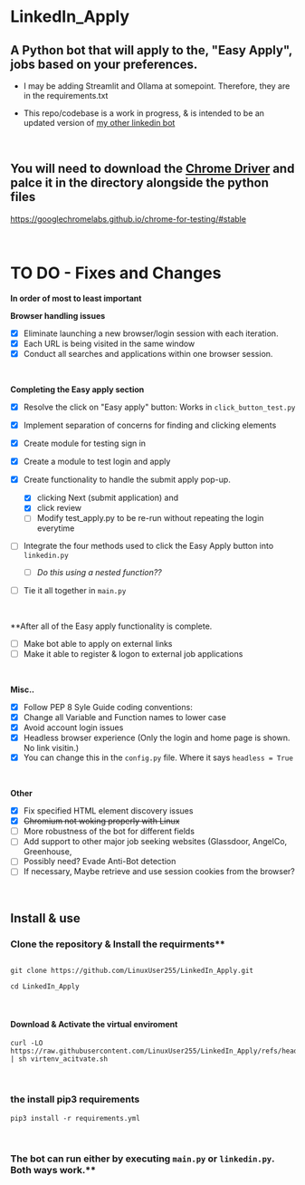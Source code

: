 # LinkedIn_Apply

## A Python bot that will apply to the, "Easy Apply", jobs based on your preferences.

- I may be adding Streamlit and Ollama at somepoint. Therefore, they are in the requirements.txt

- This repo/codebase is a work in progress, & is intended to be an updated version of [my other linkedin bot](https://github.com/LinuxUser255/linkedin-application-bot)

<br>


## You will need to download the [Chrome Driver](https://googlechromelabs.github.io/chrome-for-testing/#stable) and palce it in the directory alongside the python files
https://googlechromelabs.github.io/chrome-for-testing/#stable

<br>

# TO DO - Fixes and Changes 

**In order of most to least important**

**Browser handling issues**
- [x] Eliminate launching a new browser/login session with each iteration.
- [x] Each URL is being visited in the same window
- [x] Conduct all searches and applications within one browser session.

<br>

**Completing the Easy apply section**
- [x] Resolve the click on "Easy apply" button: Works in `click_button_test.py`
- [x] Implement separation of concerns for finding and clicking elements
- [x] Create module for testing sign in
- [x] Create a module to test login and apply

- [x]  Create functionality to handle the submit apply pop-up.  
	- [x] clicking Next (submit application) and 
	- [x] click review
	- [ ] Modify test_apply.py to be re-run without repeating the login everytime

- [ ] Integrate the four methods used to click the Easy Apply button into `linkedin.py`
  - [ ] _Do this using a nested function??_


- [ ] Tie it all together in `main.py`


<br>

  **After all of the Easy apply functionality is complete.
- [ ] Make bot able to apply on external links
- [ ] Make it able to register & logon to external job applications

<br>

  **Misc..**
- [x] Follow PEP 8 Syle Guide coding conventions:
- [x] Change all Variable and Function names to lower case
- [x] Avoid account login issues
- [x] Headless browser experience (Only the login and home page is shown. No link visitin.)
- [x] You can change this in the `config.py` file. Where it says `headless = True`

<br>

**Other**
- [x] Fix specified HTML element discovery issues
- [x] ~~Chromium not woking properly with Linux~~
- [ ] More robustness of the bot for different fields
- [ ] Add support to other major job seeking websites (Glassdoor, AngelCo, Greenhouse,
- [ ] Possibly need? Evade Anti-Bot detection
- [ ] If necessary, Maybe retrieve and use session cookies from the browser?

<br>

## Install & use

### Clone the repository & Install the requirments**
```shell

git clone https://github.com/LinuxUser255/LinkedIn_Apply.git

cd LinkedIn_Apply
```
<br>

#### Download & Activate the virtual enviroment
```shell
curl -LO https://raw.githubusercontent.com/LinuxUser255/LinkedIn_Apply/refs/heads/main/virtenv_acitvate.sh | sh virtenv_acitvate.sh 
```

<br>

### the install pip3 requirements
```shell
pip3 install -r requirements.yml
```
<br>

### The bot can run either by executing `main.py` or `linkedin.py`. Both ways work.**

<br>

